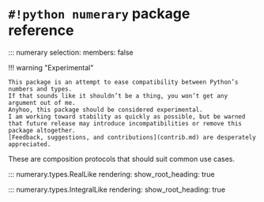 <!---
  Copyright and other protections apply. Please see the accompanying LICENSE file for
  rights and restrictions governing use of this software. All rights not expressly
  waived or licensed are reserved. If that file is missing or appears to be modified
  from its original, then please contact the author before viewing or using this
  software in any capacity.

  !!!!!!!!!!!!!!!!!!!!!!!!!!!!!!!!!!!!!!!!!!!!!!!!!!!!!!!!!!!!!!!!!!!!
  !!!!!!!!!!!!!!! IMPORTANT: READ THIS BEFORE EDITING! !!!!!!!!!!!!!!!
  !!!!!!!!!!!!!!!!!!!!!!!!!!!!!!!!!!!!!!!!!!!!!!!!!!!!!!!!!!!!!!!!!!!!
  Please keep each sentence on its own unwrapped line.
  It looks like crap in a text editor, but it has no effect on rendering, and it allows much more useful diffs.
  Thank you!
-->

# ``#!python numerary`` package reference

::: numerary
    selection:
      members: false

!!! warning "Experimental"

    This package is an attempt to ease compatibility between Python’s numbers and types.
    If that sounds like it shouldn’t be a thing, you won’t get any argument out of me.
    Anyhoo, this package should be considered experimental.
    I am working toward stability as quickly as possible, but be warned that future release may introduce incompatibilities or remove this package altogether.
    [Feedback, suggestions, and contributions](contrib.md) are desperately appreciated.

These are composition protocols that should suit common use cases.

::: numerary.types.RealLike
    rendering:
      show_root_heading: true

::: numerary.types.IntegralLike
    rendering:
      show_root_heading: true
